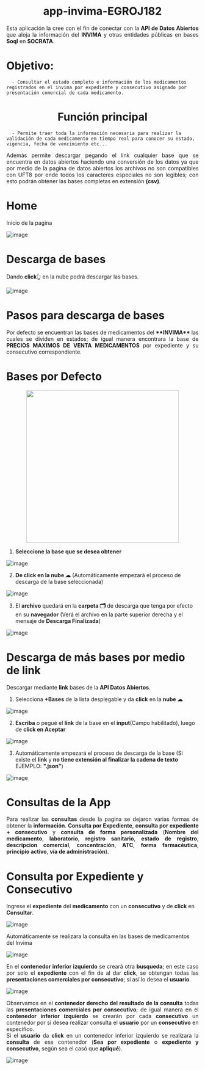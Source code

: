 <h1 align="center">
      app-invima-EGROJ182
</h1>
<div align="justify">
Esta aplicación la cree con el fin de conectar con la <strong>API de Datos Abiertos</strong> que aloja la información del <strong>INVIMA</strong> y otras entidades públicas en bases <strong>Soql</strong> en <strong>SOCRATA</strong>.
</div>

# Objetivo:


      - Consultar el estado completo e información de los medicamentos registrados en el invima por expediente y consecutivo asignado por presentación comercial de cada medicamento.


<h1 align="center">
Función principal
</h1>

      - Permite traer toda la información necesaria para realizar la validación de cada medicamento en tiempo real para conocer su estado, vigencia, fecha de vencimiento etc...


<div align="justify">
Además permite descargar pegando el link cualquier base que se encuentra en datos abiertos haciendo una conversión de los datos ya que por medio de la pagina de datos abiertos los archivos no son compatibles con UFT8 por ende todos los caracteres especiales no son legibles; con esto podrán obtener las bases completas en extensión <strong>(csv)</strong>.
</div>

# Home
Inicio de la pagina

![image](https://github.com/EGROJ182/app-invima-EGROJ182/assets/109677233/eeaea35b-b40f-469b-81ba-bb18176f83da)

# Descarga de bases
Dando **click**👆 en la nube podrá descargar las bases.

![image](https://github.com/EGROJ182/app-invima-EGROJ182/assets/109677233/7fae180d-6057-4d28-8d39-b12481a884e1)

# Pasos para descarga de bases

<div align="justify">
Por defecto se encuentran las bases de medicamentos del <strong>**INVIMA**</strong> las cuales se dividen en estados; de igual manera encontrara la base de <strong>PRECIOS MAXIMOS DE VENTA MEDICAMENTOS</strong> por expediente y su consecutivo correspondiente.
</div>

# **Bases por Defecto**

<div align="center">
<img align='center' src="https://lh3.googleusercontent.com/pw/ABLVV85MwmccWRIACPhRGIMYhkTtKvAunJGzvG7Hy3cps4KydngiHNXynzl3gjXFgTCKniu-7zjwFMAKg-GF2zMqUoPJJLAyPUgEO7K8AlC0qC28Ryr48dwNSCgGEhmEnE5PNN9gKiTvaUvKHn9UGV98HNmhMA=w412-h232-s-no-gm?authuser=1" width="400">
</div>

1. **Seleccione la base que se desea obtener**

![image](https://github.com/EGROJ182/app-invima-EGROJ182/assets/109677233/779f0442-1ccc-47e7-93dd-a4efdb6195cf)

2. **De click en la nube ☁** (Automáticamente empezará el proceso de descarga de la base seleccionada)

![image](https://github.com/EGROJ182/app-invima-EGROJ182/assets/109677233/4e32378f-7a5b-4bfc-be9e-1b82ada768c6)

3. El **archivo** quedará en la **carpeta 🗂** de descarga que tenga por efecto en su **navegador** (Verá el archivo en la parte superior derecha y el mensaje de **Descarga Finalizada**)

![image](https://github.com/EGROJ182/app-invima-EGROJ182/assets/109677233/7fb95ab7-2191-444b-a214-874c22ea3560)

# Descarga de más bases por medio de link
Descargar mediante **link** bases de la **API Datos Abiertos**.

1. Selecciona **+Bases** de la lista desplegable y da **click** en la **nube ☁**

![image](https://github.com/EGROJ182/app-invima-EGROJ182/assets/109677233/12a027f7-d1cb-428f-95ec-b7ca05485bab)

2. **Escriba** o pegué el **link** de la base en el **input**(Campo habilitado), luego de **click en Aceptar**

![image](https://github.com/EGROJ182/app-invima-EGROJ182/assets/109677233/54f766b6-de3d-4d60-a569-765c27744204)

3. Automáticamente empezará el proceso de descarga de la base (Si existe el **link** y **no tiene extensión al finalizar la cadena de texto** EJEMPLO: **".json"**)

![image](https://github.com/EGROJ182/app-invima-EGROJ182/assets/109677233/4e2393ed-e0b5-4bd0-b424-877959ff3adb)

# Consultas de la App

<div align="justify">
Para realizar las <b>consultas</b> desde la pagina se dejaron varias formas de obtener la <b>información</b>. <b>Consulta por Expediente</b>, <b>consulta por expediente + consecutivo</b> y <b>consulta de forma personalizada</b> (<b>Nombre del medicamento</b>, <b>laboratorio</b>, <b>registro sanitario</b>, <b>estado de registro</b>, <b>descripcion comercial</b>, <b>concentración</b>, <b>ATC</b>, <b>forma farmacéutica</b>, <b>principio activo</b>, <b>vía de administración</b>).
</div>

# Consulta por Expediente y Consecutivo
Ingrese el **expediente** del **medicamento** con un **consecutivo** y de **click** en **Consultar**.

![image](https://github.com/EGROJ182/app-invima-EGROJ182/assets/109677233/0704d338-d63f-4946-9c8c-728e3c3942a1)

Automáticamente se realizara la consulta en las bases de medicamentos del Invima

![image](https://github.com/EGROJ182/app-invima-EGROJ182/assets/109677233/f86e0f5f-fe99-4489-949e-2e53dadac175)

<div align="justify">
En el <b>contenedor inferior izquierdo</b> se creará otra <b>busqueda</b>; en este caso por solo el <b>expediente</b> con el fin de al dar <b>click</b>, se obtengan todas las <b>presentaciones comerciales por consecutivo</b>; si así lo desea el <b>usuario</b>.
</div>

![image](https://github.com/EGROJ182/app-invima-EGROJ182/assets/109677233/81fe88f3-4093-4c7c-934e-912e597e3cf0)

<div align="justify">
Observamos en el <b>contenedor derecho del resultado de la consulta</b> todas las <b>presentaciones comerciales por consecutivo</b>; de igual manera en el <b>contenedor inferior izquierdo</b> se crearán por cada <b>consecutivo</b> un contenedor por si desea realizar consulta el <b>usuario</b> por un <b>consecutivo</b> en específico.
</div>

<div align="justify">
Si el <b>usuario</b> da <b>click</b> en un contenedor inferior izquierdo se realizara la <b>consulta</b> de ese contenedor (<b>Sea por expediente</b> o <b>expediente y consecutivo</b>, según sea el casó que <b>apliqué</b>).
</div>

![image](https://github.com/EGROJ182/app-invima-EGROJ182/assets/109677233/9735e191-b793-4b9f-9e3c-092ea2895858)
